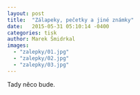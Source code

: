```yaml
---
layout: post
title:  "Zálapeky, pečetky a jiné známky"
date:   2015-05-31 05:10:14 -0400
categories: tisk
author: Marek Šmidrkal
images:
  - "zalepky/01.jpg"
  - "zalepky/02.jpg"
  - "zalepky/03.jpg"
---
```

Tady něco bude.
